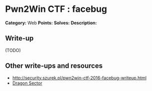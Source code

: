 # Pwn2Win CTF : facebug

**Category:** Web
**Points:**
**Solves:**
**Description:**



## Write-up

(TODO)

## Other write-ups and resources

* http://security.szurek.pl/pwn2win-ctf-2016-facebug-writeup.html
* [Dragon Sector](http://dragonsector.pl/docs/pwn2win2016_writeups.pdf)

